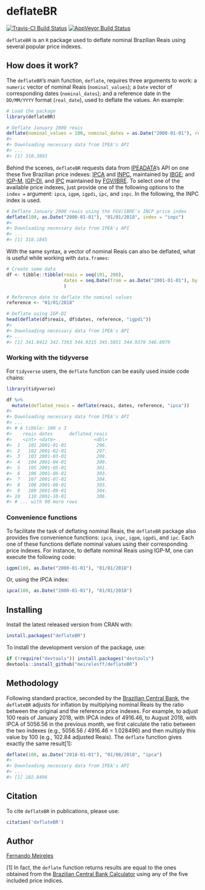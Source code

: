 <!-- README.md is generated from README.Rmd. Please edit that file -->
deflateBR
=========

[![Travis-CI Build
Status](https://travis-ci.org/meirelesff/deflateBR.svg?branch=master)](https://travis-ci.org/meirelesff/deflateBR)
[![AppVeyor Build
Status](https://ci.appveyor.com/api/projects/status/github/meirelesff/deflateBR?branch=master&svg=true)](https://ci.appveyor.com/project/meirelesff/deflateBR)

`deflateBR` is an `R` package used to deflate nominal Brazilian Reais
using several popular price indexes.

How does it work?
-----------------

The `deflateBR`’s main function, `deflate`, requires three arguments to
work: a `numeric` vector of nominal Reais (`nominal_values`); a `Date`
vector of corresponding dates (`nominal_dates`); and a reference date in
the `DD/MM/YYYY` format (`real_date`), used to deflate the values. An
example:

``` r
# Load the package
library(deflateBR)

# Deflate January 2000 reais
deflate(nominal_values = 100, nominal_dates = as.Date("2000-01-01"), real_date = "01/01/2018")
#> 
#> Downloading necessary data from IPEA's API
#> ...
#> [1] 310.3893
```

Behind the scenes, `deflateBR` requests data from
[IPEADATA](http://www.ipeadata.gov.br/)’s API on one these five
Brazilian price indexes:
[IPCA](https://ww2.ibge.gov.br/english/estatistica/indicadores/precos/inpc_ipca/defaultinpc.shtm)
and
[INPC](https://ww2.ibge.gov.br/english/estatistica/indicadores/precos/inpc_ipca/defaultinpc.shtm),
maintained by [IBGE](https://ww2.ibge.gov.br/home/); and
[IGP-M](http://portalibre.fgv.br/main.jsp?lumChannelId=402880811D8E34B9011D92B6160B0D7D),
[IGP-DI](http://portalibre.fgv.br/main.jsp?lumChannelId=402880811D8E34B9011D92B6160B0D7D),
and
[IPC](http://portalibre.fgv.br/main.jsp?lumChannelId=402880811D8E34B9011D92B7350710C7)
maintained by
[FGV/IBRE](http://portalibre.fgv.br/main.jsp?lumChannelId=402880811D8E2C4C011D8E33F5700158).
To select one of the available price indexes, just provide one of the
following options to the `index =` argument: `ipca`, `igpm`, `igpdi`,
`ipc`, and `inpc`. In the following, the INPC index is used.

``` r
# Deflate January 2000 reais using the FGV/IBRE's INCP price index
deflate(100, as.Date("2000-01-01"), "01/01/2018", index = "inpc")
#> 
#> Downloading necessary data from IPEA's API
#> ...
#> [1] 318.1845
```

With the same syntax, a vector of nominal Reais can also be deflated,
what is useful while working with `data.frames`:

``` r
# Create some data
df <- tibble::tibble(reais = seq(101, 200),
                     dates = seq.Date(from = as.Date("2001-01-01"), by = "month", length.out = 100)
                     )

# Reference date to deflate the nominal values
reference <- "01/01/2018"

# Deflate using IGP-DI
head(deflate(df$reais, df$dates, reference, "igpdi"))
#> 
#> Downloading necessary data from IPEA's API
#> ...
#> [1] 341.0412 342.7393 344.9315 345.5051 344.9379 346.6979
```

### Working with the tidyverse

For `tidyverse` users, the `deflate` function can be easily used inside
code chains:

``` r
library(tidyverse)

df %>%
  mutate(deflated_reais = deflate(reais, dates, reference, "ipca"))
#> 
#> Downloading necessary data from IPEA's API
#> ...
#> # A tibble: 100 x 3
#>    reais dates      deflated_reais
#>    <int> <date>              <dbl>
#>  1   101 2001-01-01           296.
#>  2   102 2001-02-01           297.
#>  3   103 2001-03-01           299.
#>  4   104 2001-04-01           300.
#>  5   105 2001-05-01           301.
#>  6   106 2001-06-01           303.
#>  7   107 2001-07-01           304.
#>  8   108 2001-08-01           303.
#>  9   109 2001-09-01           304.
#> 10   110 2001-10-01           306.
#> # ... with 90 more rows
```

### Convenience functions

To facilitate the task of deflating nominal Reais, the `deflateBR`
package also provides five convenience functions: `ipca`, `inpc`,
`igpm`, `igpdi`, and `ipc`. Each one of these functions deflate nominal
values using their corresponding price indexes. For instance, to deflate
nominal Reais using IGP-M, one can execute the following code:

``` r
igpm(100, as.Date("2000-01-01"), "01/01/2018")
```

Or, using the IPCA index:

``` r
ipca(100, as.Date("2000-01-01"), "01/01/2018")
```

Installing
----------

Install the latest released version from CRAN with:

``` r
install.packages("deflateBR")
```

To install the development version of the package, use:

``` r
if (!require("devtools")) install.packages("devtools")
devtools::install_github("meirelesff/deflateBR")
```

Methodology
-----------

Following standard practice, seconded by the [Brazilian Central
Bank](https://www3.bcb.gov.br/CALCIDADAO/publico/metodologiaCorrigirIndice.do?method=metodologiaCorrigirIndice),
the `deflateBR` adjusts for inflation by multiplying nominal Reais by
the ratio between the original and the reference price indexes. For
example, to adjust 100 reais of January 2018, with IPCA index of
4916.46, to August 2018, with IPCA of 5056.56 in the previous month, we
first calculate the ratio between the two indexes (e.g., 5056.56 /
4916.46 = 1.028496) and then multiply this value by 100 (e.g., 102.84
adjusted Reais). The `deflate` function gives exactly the same
result[1]:

``` r
deflate(100, as.Date("2018-01-01"), "01/08/2018", "ipca")
#> 
#> Downloading necessary data from IPEA's API
#> ...
#> [1] 102.8496
```

Citation
--------

To cite `deflateBR` in publications, please use:

``` r
citation('deflateBR')
```

Author
------

[Fernando Meireles](http://fmeireles.com)

[1] In fact, the `deflate` function returns results are equal to the
ones obtained from the [Brazilian Central Bank
Calculator](https://www3.bcb.gov.br/CALCIDADAO/publico/exibirFormCorrecaoValores.do?method=exibirFormCorrecaoValores&aba=1)
using any of the five included price indices.
